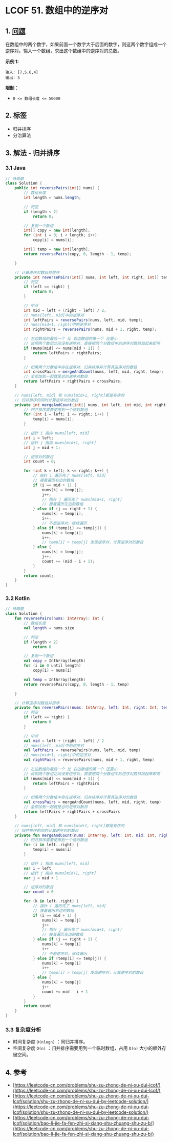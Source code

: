 # LCOF 51. 数组中的逆序对

## 1. [问题](https://leetcode-cn.com/problems/shu-zu-zhong-de-ni-xu-dui-lcof/)

在数组中的两个数字，如果前面一个数字大于后面的数字，则这两个数字组成一个逆序对。输入一个数组，求出这个数组中的逆序对的总数。

**示例 1:**

```
输入: [7,5,6,4]
输出: 5
```

**限制：**

* `0 <= 数组长度 <= 50000`

## 2. 标签

* 归并排序
* 分治算法

## 3. 解法 - 归并排序

### 3.1 Java

```java
// 待琢磨
class Solution {
    public int reversePairs(int[] nums) {
        // 数组长度
        int length = nums.length;

        // 判空
        if (length < 2)
            return 0;

        // 复制一个数组
        int[] copy = new int[length];
        for (int i = 0; i < length; i++)
            copy[i] = nums[i];

        int[] temp = new int[length];
        return reversePairs(copy, 0, length - 1, temp);

    }

    // 计算逆序对数目并排序
    private int reversePairs(int[] nums, int left, int right, int[] temp) {
        // 判空
        if (left == right) {
            return 0;
        }

        // 中点
        int mid = left + (right - left) / 2;
        // nums[left, mid]中的逆序对
        int leftPairs = reversePairs(nums, left, mid, temp);
        // nums[mid+1, right]中的逆序对
        int rightPairs = reversePairs(nums, mid + 1, right, temp);

        // 左边数组的最后一个 比 右边数组的第一个 还要小
        // 说明两个数组之间没有逆序对，直接把两个分数组中的逆序对数目加起来即可
        if (nums[mid] <= nums[mid + 1]) {
            return leftPairs + rightPairs;
        }

        // 如果两个分数组中存在逆序对，归并排序并计算其逆序对的数目
        int crossPairs = mergeAndCount(nums, left, mid, right, temp);
        // 全部加到一起就是总的逆序对数目
        return leftPairs + rightPairs + crossPairs;
    }

    // nums[left, mid] 和 nums[mid+1, right]都是有序的
    // 归并排序的同时计算逆序对的数目
    private int mergeAndCount(int[] nums, int left, int mid, int right, int[] temp) {
        // 归并排序需要使用到一个临时数组
        for (int i = left; i <= right; i++) {
            temp[i] = nums[i];
        }

        // 指针 i 指向 nums[left, mid]
        int i = left;
        // 指针 j 指向 nums[mid+1, right]
        int j = mid + 1;

        // 逆序对的数目
        int count = 0;

        for (int k = left; k <= right; k++) {
            // 指针 i 遍历完了 nums[left, mid]
            // 接着遍历右边的数组
            if (i == mid + 1) {
                nums[k] = temp[j];
                j++;
                // 指针 j 遍历完了 nums[mid+1, right]
                // 接着遍历左边的数组
            } else if (j == right + 1) {
                nums[k] = temp[i];
                i++;
                // 不是逆序对，继续遍历
            } else if (temp[i] <= temp[j]) {
                nums[k] = temp[i];
                i++;
                // temp[i] > temp[j] 发现逆序对，计算逆序对的数目
            } else {
                nums[k] = temp[j];
                j++;
                count += (mid - i + 1);
            }
        }
        return count;
    }
}
```

### 3.2 Kotlin

```kotlin
// 待琢磨
class Solution {
    fun reversePairs(nums: IntArray): Int {
        // 数组长度
        val length = nums.size

        // 判空
        if (length < 2)
            return 0

        // 复制一个数组
        val copy = IntArray(length)
        for (i in 0 until length)
            copy[i] = nums[i]

        val temp = IntArray(length)
        return reversePairs(copy, 0, length - 1, temp)

    }

    // 计算逆序对数目并排序
    private fun reversePairs(nums: IntArray, left: Int, right: Int, temp: IntArray): Int {
        // 判空
        if (left == right) {
            return 0
        }

        // 中点
        val mid = left + (right - left) / 2
        // nums[left, mid]中的逆序对
        val leftPairs = reversePairs(nums, left, mid, temp)
        // nums[mid+1, right]中的逆序对
        val rightPairs = reversePairs(nums, mid + 1, right, temp)

        // 左边数组的最后一个 比 右边数组的第一个 还要小
        // 说明两个数组之间没有逆序对，直接把两个分数组中的逆序对数目加起来即可
        if (nums[mid] <= nums[mid + 1]) {
            return leftPairs + rightPairs
        }

        // 如果两个分数组中存在逆序对，归并排序并计算其逆序对的数目
        val crossPairs = mergeAndCount(nums, left, mid, right, temp)
        // 全部加到一起就是总的逆序对数目
        return leftPairs + rightPairs + crossPairs
    }

    // nums[left, mid] 和 nums[mid+1, right]都是有序的
    // 归并排序的同时计算逆序对的数目
    private fun mergeAndCount(nums: IntArray, left: Int, mid: Int, right: Int, temp: IntArray): Int {
        // 归并排序需要使用到一个临时数组
        for (i in left..right) {
            temp[i] = nums[i]
        }

        // 指针 i 指向 nums[left, mid]
        var i = left
        // 指针 j 指向 nums[mid+1, right]
        var j = mid + 1

        // 逆序对的数目
        var count = 0

        for (k in left..right) {
            // 指针 i 遍历完了 nums[left, mid]
            // 接着遍历右边的数组
            if (i == mid + 1) {
                nums[k] = temp[j]
                j++
                // 指针 j 遍历完了 nums[mid+1, right]
                // 接着遍历左边的数组
            } else if (j == right + 1) {
                nums[k] = temp[i]
                i++
                // 不是逆序对，继续遍历
            } else if (temp[i] <= temp[j]) {
                nums[k] = temp[i]
                i++
                // temp[i] > temp[j] 发现逆序对，计算逆序对的数目
            } else {
                nums[k] = temp[j]
                j++
                count += mid - i + 1
            }
        }
        return count
    }
}
```

### 3.3 复杂度分析

* 时间复杂度 `O(nlogn)` ：同归并排序。
* 空间复杂度 `O(n)` ：归并排序需要用到一个临时数组，占用 `O(n)` 大小的额外存储空间。

## 4. 参考

* [https://leetcode-cn.com/problems/shu-zu-zhong-de-ni-xu-dui-lcof/](https://leetcode-cn.com/problems/shu-zu-zhong-de-ni-xu-dui-lcof/)
* [https://leetcode-cn.com/problems/shu-zu-zhong-de-ni-xu-dui-lcof/solution/shu-zu-zhong-de-ni-xu-dui-by-leetcode-solution/](https://leetcode-cn.com/problems/shu-zu-zhong-de-ni-xu-dui-lcof/solution/shu-zu-zhong-de-ni-xu-dui-by-leetcode-solution/)
* [https://leetcode-cn.com/problems/shu-zu-zhong-de-ni-xu-dui-lcof/solution/bao-li-jie-fa-fen-zhi-si-xiang-shu-zhuang-shu-zu-b/](https://leetcode-cn.com/problems/shu-zu-zhong-de-ni-xu-dui-lcof/solution/bao-li-jie-fa-fen-zhi-si-xiang-shu-zhuang-shu-zu-b/)

